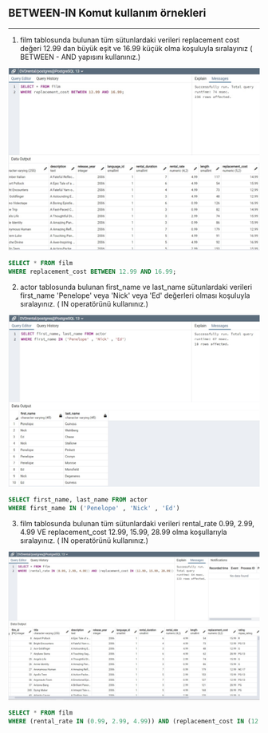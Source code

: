 ## BETWEEN-IN Komut kullanım örnekleri
---

1. film tablosunda bulunan tüm sütunlardaki verileri replacement cost değeri 12.99 dan büyük eşit ve 16.99 küçük olma koşuluyla sıralayınız ( BETWEEN - AND yapısını kullanınız.)

![sorgu1](img/1.jpg)

```SQL
SELECT * FROM film
WHERE replacement_cost BETWEEN 12.99 AND 16.99;

```

2. actor tablosunda bulunan first_name ve last_name sütunlardaki verileri first_name 'Penelope' veya 'Nick' veya 'Ed' değerleri olması koşuluyla sıralayınız. ( IN operatörünü kullanınız.)

![sorgu2](img/2.jpg)

```SQL
SELECT first_name, last_name FROM actor
WHERE first_name IN ('Penelope' , 'Nick' , 'Ed')
```

3. film tablosunda bulunan tüm sütunlardaki verileri rental_rate 0.99, 2.99, 4.99 VE replacement_cost 12.99, 15.99, 28.99 olma koşullarıyla sıralayınız. ( IN operatörünü kullanınız.)

![sorgu3](img/3.jpg)

```SQL
SELECT * FROM film
WHERE (rental_rate IN (0.99, 2.99, 4.99)) AND (replacement_cost IN (12.99, 15.99, 28.99))
```

